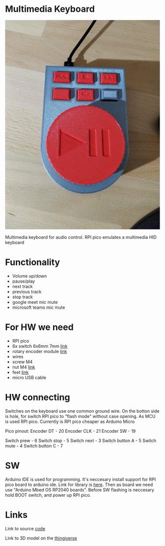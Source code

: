 # Multimedia Keyboard

![Image description](IMG_20220424_205040.jpg)

Multimedia keyboard for audio control. RPI pico emulates a multimedia HID keyboard

# Functionality
- Volume up/down
- pause/play
- next track
- previous track
- stop track
- google meet mic mute
- microsoft teams mic mute

# For HW we need 
- RPI pico
- 6x switch 6x6mm 7mm [link](https://www.aliexpress.com/item/1005002076550064.html?spm=a2g0o.productlist.0.0.2fb64ad74JB1mU&algo_pvid=0163f4f0-5ff1-4e94-891d-a1edc95a7f85&aem_p4p_detail=202205060114555189892433286990001252763&algo_exp_id=0163f4f0-5ff1-4e94-891d-a1edc95a7f85-3&pdp_ext_f=%7B%22sku_id%22%3A%2212000018656397845%22%7D&pdp_npi=1%40dis%7CEUR%7C%7C0.76%7C%7C%7C1.6%7C%7C%40210318be16518248956714345eac0a%7C12000018656397845%7Csea)
- rotary encoder module [link](https://www.aliexpress.com/item/32631275788.html?spm=a2g0o.order_list.0.0.47bd1802xBjui3)
- wires
- screw M4
- nut M4 [link](https://www.aliexpress.com/item/1005002361713083.html?spm=a2g0o.order_list.0.0.47bd1802xBjui3)
- feet [link](https://www.aliexpress.com/item/33041571060.html?spm=a2g0o.productlist.0.0.758f3135ko0wHO&algo_pvid=76702fe5-d5af-47b8-a994-617759d4d001&aem_p4p_detail=202205060115467407324789163200001235732&algo_exp_id=76702fe5-d5af-47b8-a994-617759d4d001-2&pdp_ext_f=%7B%22sku_id%22%3A%2267341453366%22%7D&pdp_npi=1%40dis%7CEUR%7C%7C0.69%7C%7C%7C%7C%7C%40210318d116518249468761773e0f90%7C67341453366%7Csea)
- micro USB cable


# HW connecting
Switches on the keyboard use one common ground wire. On the botton side is hole, for switch RPI pico to "flash mode" without case opening. As MCU is used RPI pico. Currently is RPI pico cheaper as Arduino Micro

Pico pinout:
Encoder DT - 20
Encoder CLK - 21
Encoder SW - 19

Switch prew - 6
Switch stop - 5
Switch next - 3
Switch button A - 5
Switch mute - 4
Switch button C - 7

# SW
Arduino IDE is used for programming. It's neccesary install support for RPI pico board to arduino ide. Link for library is [here](https://github.com/earlephilhower/arduino-pico/releases/download/global/package_rp2040_index.json). Then as board we need use "Arduino Mbed OS RP2040 boards". Before SW flashing is neccesary hold BOOT switch, and power up RPI pico.

# Links
Link to source [code](https://github.com/johnyHV/multimediaKeyboard)

Link to 3D model on the [thingiverse](https://www.thingiverse.com/thing:5378572)
